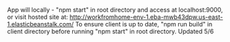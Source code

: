 App will locally - "npm start" in root directory and access at localhost:9000, or visit hosted site at: http://workfromhome-env-1.eba-mwb43dpw.us-east-1.elasticbeanstalk.com/
To ensure client is up to date, "npm run build" in client directory before running "npm start" in root directory.
Updated 5/6
